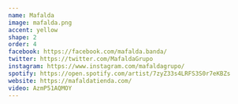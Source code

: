 ```yaml
---
name: Mafalda
image: mafalda.png
accent: yellow
shape: 2
order: 4
facebook: https://facebook.com/mafalda.banda/
twitter: https://twitter.com/MafaldaGrupo
instagram: https://www.instagram.com/mafaldagrupo/
spotify: https://open.spotify.com/artist/7zyZ33s4LRFS3S0r7eKBZs
website: https://mafaldatienda.com/
video: AzmP51AQMOY
---
```


